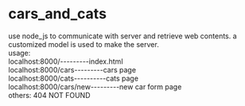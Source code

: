 # cars_and_cats
use node_js to communicate with server and retrieve web contents. a customized model is used to make the server.  
usage:  
localhost:8000/---------index.html  
localhost:8000/cars---------cars page  
localhost:8000/cats----------cats page  
localhost:8000/cars/new---------new car form page  
others: 404 NOT FOUND  
